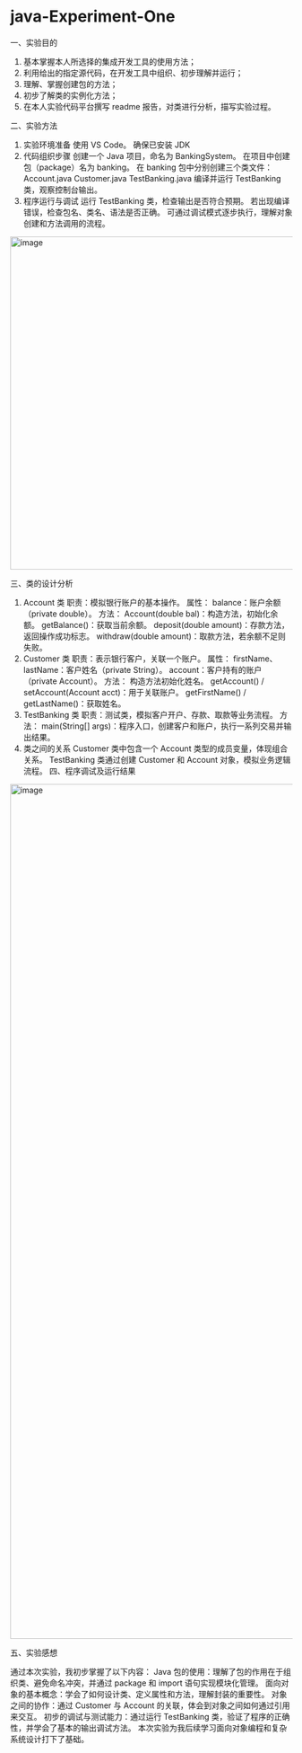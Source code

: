 # java-Experiment-One
一、实验目的
1. 基本掌握本人所选择的集成开发工具的使用方法；
2. 利用给出的指定源代码，在开发工具中组织、初步理解并运行；
3. 理解、掌握创建包的方法；
4. 初步了解类的实例化方法；
5. 在本人实验代码平台撰写 readme 报告，对类进行分析，描写实验过程。

二、实验方法
1. 实验环境准备
使用  VS Code。
确保已安装 JDK
2. 代码组织步骤
创建一个 Java 项目，命名为 BankingSystem。
在项目中创建包（package）名为 banking。
在 banking 包中分别创建三个类文件：
Account.java
Customer.java
TestBanking.java
编译并运行 TestBanking 类，观察控制台输出。
3. 程序运行与调试
运行 TestBanking 类，检查输出是否符合预期。
若出现编译错误，检查包名、类名、语法是否正确。
可通过调试模式逐步执行，理解对象创建和方法调用的流程。
<img width="519" height="593" alt="image" src="https://github.com/user-attachments/assets/c4a49bee-0aa9-44fc-83e2-b7c199164a3c" />


三、类的设计分析
1. Account 类
职责：模拟银行账户的基本操作。
属性：
balance：账户余额（private double）。
方法：
Account(double bal)：构造方法，初始化余额。
getBalance()：获取当前余额。
deposit(double amount)：存款方法，返回操作成功标志。
withdraw(double amount)：取款方法，若余额不足则失败。
2. Customer 类
职责：表示银行客户，关联一个账户。
属性：
firstName、lastName：客户姓名（private String）。
account：客户持有的账户（private Account）。
方法：
构造方法初始化姓名。
getAccount() / setAccount(Account acct)：用于关联账户。
getFirstName() / getLastName()：获取姓名。
3. TestBanking 类
职责：测试类，模拟客户开户、存款、取款等业务流程。
方法：
main(String[] args)：程序入口，创建客户和账户，执行一系列交易并输出结果。
4. 类之间的关系
Customer 类中包含一个 Account 类型的成员变量，体现组合关系。
TestBanking 类通过创建 Customer 和 Account 对象，模拟业务逻辑流程。
四、程序调试及运行结果
<img width="2559" height="1522" alt="image" src="https://github.com/user-attachments/assets/e728dc64-817c-4c64-bf67-9d07b37fa4f7" />

五、实验感想

通过本次实验，我初步掌握了以下内容：
Java 包的使用：理解了包的作用在于组织类、避免命名冲突，并通过 package 和 import 语句实现模块化管理。
面向对象的基本概念：学会了如何设计类、定义属性和方法，理解封装的重要性。
对象之间的协作：通过 Customer 与 Account 的关联，体会到对象之间如何通过引用来交互。
初步的调试与测试能力：通过运行 TestBanking 类，验证了程序的正确性，并学会了基本的输出调试方法。
本次实验为我后续学习面向对象编程和复杂系统设计打下了基础。
